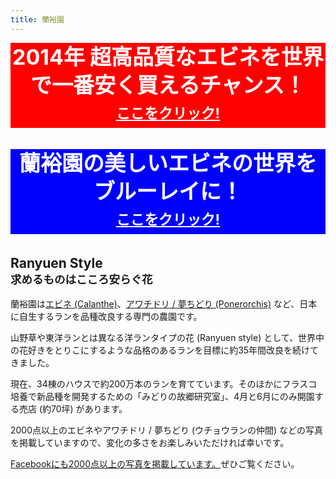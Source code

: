 ```yaml
---
title: 蘭裕園
---
```

<a href="/news/calanthe_fair_2014" style="display: block; text-decoration: none; text-align: center; background: red; color: white; font-size: 9mm; font-weight: bold; line-height: 12mm; margin-bottom: 1em;">2014年 超高品質なエビネを世界で一番安く買えるチャンス！<br /><u style="font-size: 6mm;" >ここをクリック!</u></a>

<a href="/news/bluray_present_2014" style="display: block; text-decoration: none; text-align: center; background: blue; color: white; font-size: 9mm; font-weight: bold; line-height: 12mm; margin-bottom: 1em;">蘭裕園の美しいエビネの世界をブルーレイに！<br /><u style="font-size: 6mm;" >ここをクリック!</u></a>

## Ranyuen Style<br /><small>求めるものはこころ安らぐ花</small>
蘭裕園は[エビネ (Calanthe)](growings/calanthe/)、[アワチドリ / 夢ちどり (Ponerorchis)](growings/ponerorchis/) など、日本に自生するランを品種改良する専門の農園です。

山野草や東洋ランとは異なる洋ランタイプの花 (Ranyuen style) として、世界中の花好きをとりこにするような品格のあるランを目標に約35年間改良を続けてきました。

現在、34棟のハウスで約200万本のランを育てています。そのほかにフラスコ培養で新品種を開発するための「みどりの故郷研究室」、4月と6月にのみ開園する売店 (約70坪) があります。

2000点以上のエビネやアワチドリ / 夢ちどり (ウチョウランの仲間) などの写真を掲載していますので、変化の多さをお楽しみいただければ幸いです。

[Facebookにも2000点以上の写真を掲載しています。](http://fb.me/ranyuenjapan)ぜひご覧ください。

<a class="facebook" href="http://fb.me/ranyuenjapan"><span></span></a>

<a class="youtube" href="https://www.youtube.com/playlist?list=PLt3tRMFWeZB-ce852wXcEHamgRZe_PiWD"><span></span></a>
